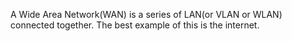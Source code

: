 A Wide Area Network(WAN) is a series of LAN(or VLAN or WLAN) connected together. The best example of this is the internet.